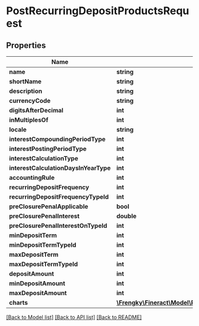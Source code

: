 # PostRecurringDepositProductsRequest

## Properties
Name | Type | Description | Notes
------------ | ------------- | ------------- | -------------
**name** | **string** |  | [optional] 
**shortName** | **string** |  | [optional] 
**description** | **string** |  | [optional] 
**currencyCode** | **string** |  | [optional] 
**digitsAfterDecimal** | **int** |  | [optional] 
**inMultiplesOf** | **int** |  | [optional] 
**locale** | **string** |  | [optional] 
**interestCompoundingPeriodType** | **int** |  | [optional] 
**interestPostingPeriodType** | **int** |  | [optional] 
**interestCalculationType** | **int** |  | [optional] 
**interestCalculationDaysInYearType** | **int** |  | [optional] 
**accountingRule** | **int** |  | [optional] 
**recurringDepositFrequency** | **int** |  | [optional] 
**recurringDepositFrequencyTypeId** | **int** |  | [optional] 
**preClosurePenalApplicable** | **bool** |  | [optional] 
**preClosurePenalInterest** | **double** |  | [optional] 
**preClosurePenalInterestOnTypeId** | **int** |  | [optional] 
**minDepositTerm** | **int** |  | [optional] 
**minDepositTermTypeId** | **int** |  | [optional] 
**maxDepositTerm** | **int** |  | [optional] 
**maxDepositTermTypeId** | **int** |  | [optional] 
**depositAmount** | **int** |  | [optional] 
**minDepositAmount** | **int** |  | [optional] 
**maxDepositAmount** | **int** |  | [optional] 
**charts** | [**\Frengky\Fineract\Model\PostRecurringDepositProductsCharts[]**](PostRecurringDepositProductsCharts.md) |  | [optional] 

[[Back to Model list]](../../README.md#documentation-for-models) [[Back to API list]](../../README.md#documentation-for-api-endpoints) [[Back to README]](../../README.md)

